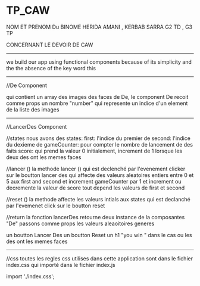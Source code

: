 # TP_CAW

NOM ET PRENOM Du BINOME 
HERIDA AMANI , KERBAB SARRA G2 TD , G3 TP 

CONCERNANT LE DEVOIR DE CAW 
***************************
we build our app using functional components
because of its simplicity and the the absence 
of the key word this
*********************************
//De Component 

qui contient un array des images des faces de De,
le component De recoit comme props 
un nombre "number" 
qui represente un indice d'un element de la liste des images 

********************
//LancerDes Component 
 

//states
nous avons des states: 
first: l'indice du premier de
second: l'indice du dexieme de
gameCounter: pour compter le nombre de lancement de des faits 
score: qui prend la valeur 0 initialement, increment de 1 lorsque les deux des ont les memes faces
   

//lancer  ()
la methode lancer () qui est  declenché par l'evenement clicker sur le boutton lancer des 
qui affecte des valeurs aleatoires entiers entre 0 et 5 
aux first and second 
et increment gameCounter par 1 
et increment ou decremente la valeur de score tout depend 
les valeurs de first et second 


//reset ()
la methode affecte les valeurs intials aux states
qui est declanché par l'evemenet click sur le boutton reset 


//return 
la fonction lancerDes retourne 
deux instance de la composantes "De"
passons comme props les valeurs aleaoitoires generes

un boutton Lancer Des 
un boutton Reset 
un h1 "you win " dans le cas ou les des ont les memes faces 

****************
//css 
toutes les regles css utilises dans cette application 
sont dans le fichier index.css
qui importé dans le fichier index.js 

import './index.css';
